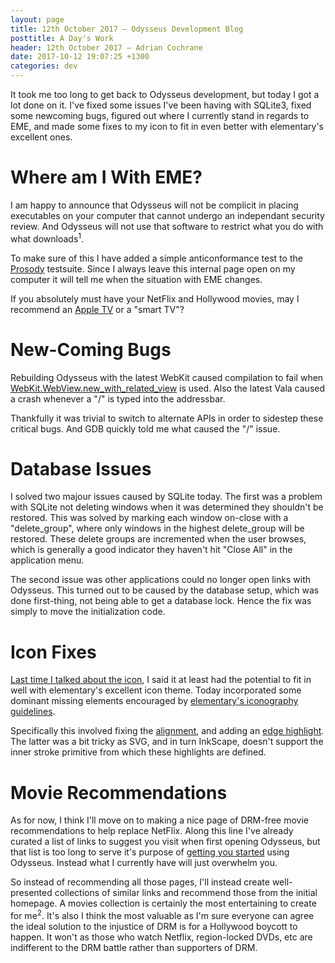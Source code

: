```yaml
---
layout: page
title: 12th October 2017 — Odysseus Development Blog
posttitle: A Day's Work
header: 12th October 2017 — Adrian Cochrane
date: 2017-10-12 19:07:25 +1300
categories: dev
---
```

It took me too long to get back to Odysseus development, but today I got a lot done on it. I've fixed some issues I've been having
with SQLite3, fixed some newcoming bugs, figured out where I currently stand in regards to EME, and made some fixes to my icon to
fit in even better with elementary's excellent ones.

# Where am I With EME?
I am happy to announce that Odysseus will not be complicit in placing executables on your computer that cannot undergo an
independant security review. And Odysseus will not use that software to restrict what you do with what downloads<sup title="Much of
what you'd probably want to do would, and should, be legal if not for unjust anticircumvention laws.">1</sup>.

To make sure of this I have added a simple anticonformance test to the [Prosody](https://alcinnz.github.io/Odysseus/architecture/2017/07/22/prosody.html)
testsuite. Since I always leave this internal page open on my computer it will tell me when the situation with EME changes. 

If you absolutely must have your NetFlix and Hollywood movies, may I recommend an [Apple TV](https://www.apple.com/tv/) or a "smart
TV"?

# New-Coming Bugs
Rebuilding Odysseus with the latest WebKit caused compilation to fail when
[WebKit.WebView.new_with_related_view](https://valadoc.org/webkit2gtk-4.0/WebKit.WebView.new_with_related_view.html) is used. Also
the latest Vala caused a crash whenever a "/" is typed into the addressbar. 

Thankfully it was trivial to switch to alternate APIs in order to sidestep these critical bugs. And GDB quickly told me what caused
the "/" issue. 

# Database Issues
I solved two majour issues caused by SQLite today. The first was a problem with SQLite not deleting windows when it was
determined they shouldn't be restored. This was solved by marking each window on-close with a "delete_group", where only windows
in the highest delete_group will be restored. These delete groups are incremented when the user browses, which is generally a good
indicator they haven't hit "Close All" in the application menu. 

The second issue was other applications could no longer open links with Odysseus. This turned out to be caused by the database
setup, which was done first-thing, not being able to get a database lock. Hence the fix was simply to move the initialization code.

# Icon Fixes
[Last time I talked about the icon](https://alcinnz.github.io/Odysseus/branding/2017/07/25/app-icon.html), I said it at least had
the potential to fit in well with elementary's excellent icon theme. Today incorporated some dominant missing elements encouraged
by [elementary's iconography guidelines](https://elementary.io/docs/human-interface-guidelines#iconography).

Specifically this involved fixing the [alignment](https://elementary.io/docs/human-interface-guidelines#composition), and adding
an [edge highlight](https://elementary.io/docs/human-interface-guidelines#shadows). The latter was a bit tricky as SVG, and in
turn InkScape, doesn't support the inner stroke primitive from which these highlights are defined. 

# Movie Recommendations
As for now, I think I'll move on to making a nice page of DRM-free movie recommendations to help replace NetFlix. Along this line
I've already curated a list of links to suggest you visit when first opening Odysseus, but that list is too long to
serve it's purpose of [getting you started](https://elementary.io/docs/human-interface-guidelines#first-launch-experience) using
Odysseus. Instead what I currently have will just overwhelm you.

So instead of recommending all those pages, I'll instead create well-presented collections of similar links and recommend those
from the initial homepage. A movies collection is certainly the most entertaining to create for
me<sup title="As for I'm sure many of you.">2</sup>. It's also I think the most valuable as I'm sure everyone can agree the ideal
solution to the injustice of DRM is for a Hollywood boycott to happen. It won't as those who watch Netflix, region-locked DVDs,
etc are indifferent to the DRM battle rather than supporters of DRM. 
